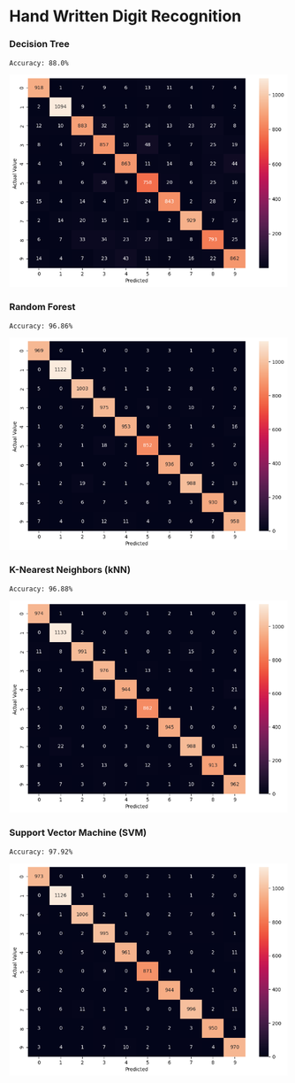 # Hand Written Digit Recognition

### Decision Tree
```text
Accuracy: 88.0%
```
![Decision Tree Confusion Matrix](confusion_matrix/01_decision_tree.png)

### Random Forest
```text
Accuracy: 96.86%
```
![Random Forest Confusion Matrix](confusion_matrix/02_random_forest.png)

### K-Nearest Neighbors (kNN)
```text
Accuracy: 96.88%
```
![K-Nearest Neighbors Confusion Matrix](confusion_matrix/03_knn.png)

### Support Vector Machine (SVM)
```text
Accuracy: 97.92%
```
![Support Vector Machine Confusion Matrix](confusion_matrix/04_svm.png)
